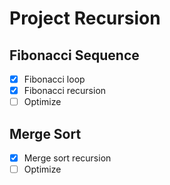 # Project Recursion

## Fibonacci Sequence

- [x] Fibonacci loop
- [x] Fibonacci recursion
- [ ] Optimize

## Merge Sort

- [x] Merge sort recursion
- [ ] Optimize
